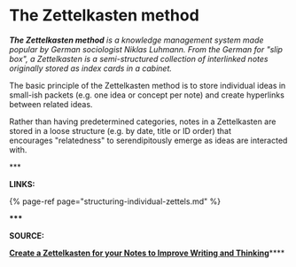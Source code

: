 # The Zettelkasten method

_**The Zettelkasten method**_ _is a knowledge management system made popular by German sociologist Niklas Luhmann. From the German for "slip box", a Zettelkasten is a semi-structured collection of interlinked notes originally stored as index cards in a cabinet._ 

The basic principle of the Zettelkasten method is to store individual ideas in small-ish packets \(e.g. one idea or concept per note\) and create hyperlinks between related ideas. 

Rather than having predetermined categories, notes in a Zettelkasten are stored in a loose structure \(e.g. by date, title or ID order\) that encourages "relatedness" to serendipitously emerge as ideas are interacted with. 

\*\*\*

**LINKS:** 

{% page-ref page="structuring-individual-zettels.md" %}

**\*\*\***

**SOURCE:**

[**Create a Zettelkasten for your Notes to Improve Writing and Thinking**](https://zettelkasten.de/posts/zettelkasten-improves-thinking-writing/)\*\*\*\*



